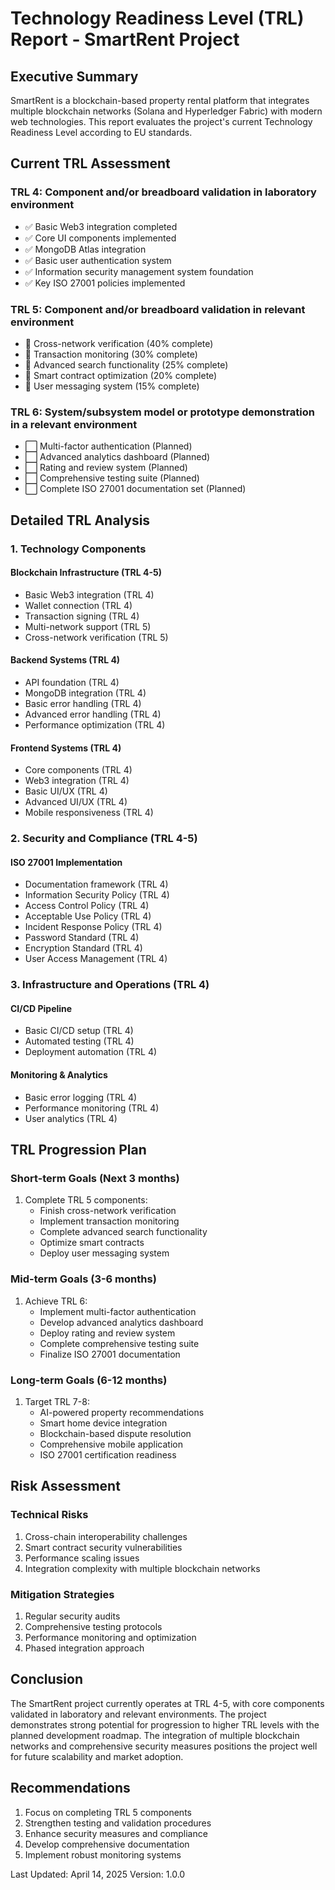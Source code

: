 # Technology Readiness Level (TRL) Report - SmartRent Project

## Executive Summary
SmartRent is a blockchain-based property rental platform that integrates multiple blockchain networks (Solana and Hyperledger Fabric) with modern web technologies. This report evaluates the project's current Technology Readiness Level according to EU standards.

## Current TRL Assessment

### TRL 4: Component and/or breadboard validation in laboratory environment
- ✅ Basic Web3 integration completed
- ✅ Core UI components implemented
- ✅ MongoDB Atlas integration
- ✅ Basic user authentication system
- ✅ Information security management system foundation
- ✅ Key ISO 27001 policies implemented

### TRL 5: Component and/or breadboard validation in relevant environment
- 🔄 Cross-network verification (40% complete)
- 🔄 Transaction monitoring (30% complete)
- 🔄 Advanced search functionality (25% complete)
- 🔄 Smart contract optimization (20% complete)
- 🔄 User messaging system (15% complete)

### TRL 6: System/subsystem model or prototype demonstration in a relevant environment
- ⬜ Multi-factor authentication (Planned)
- ⬜ Advanced analytics dashboard (Planned)
- ⬜ Rating and review system (Planned)
- ⬜ Comprehensive testing suite (Planned)
- ⬜ Complete ISO 27001 documentation set (Planned)

## Detailed TRL Analysis

### 1. Technology Components

#### Blockchain Infrastructure (TRL 4-5)
- Basic Web3 integration (TRL 4)
- Wallet connection (TRL 4)
- Transaction signing (TRL 4)
- Multi-network support (TRL 5)
- Cross-network verification (TRL 5)

#### Backend Systems (TRL 4)
- API foundation (TRL 4)
- MongoDB integration (TRL 4)
- Basic error handling (TRL 4)
- Advanced error handling (TRL 4)
- Performance optimization (TRL 4)

#### Frontend Systems (TRL 4)
- Core components (TRL 4)
- Web3 integration (TRL 4)
- Basic UI/UX (TRL 4)
- Advanced UI/UX (TRL 4)
- Mobile responsiveness (TRL 4)

### 2. Security and Compliance (TRL 4-5)

#### ISO 27001 Implementation
- Documentation framework (TRL 4)
- Information Security Policy (TRL 4)
- Access Control Policy (TRL 4)
- Acceptable Use Policy (TRL 4)
- Incident Response Policy (TRL 4)
- Password Standard (TRL 4)
- Encryption Standard (TRL 4)
- User Access Management (TRL 4)

### 3. Infrastructure and Operations (TRL 4)

#### CI/CD Pipeline
- Basic CI/CD setup (TRL 4)
- Automated testing (TRL 4)
- Deployment automation (TRL 4)

#### Monitoring & Analytics
- Basic error logging (TRL 4)
- Performance monitoring (TRL 4)
- User analytics (TRL 4)

## TRL Progression Plan

### Short-term Goals (Next 3 months)
1. Complete TRL 5 components:
   - Finish cross-network verification
   - Implement transaction monitoring
   - Complete advanced search functionality
   - Optimize smart contracts
   - Deploy user messaging system

### Mid-term Goals (3-6 months)
1. Achieve TRL 6:
   - Implement multi-factor authentication
   - Develop advanced analytics dashboard
   - Deploy rating and review system
   - Complete comprehensive testing suite
   - Finalize ISO 27001 documentation

### Long-term Goals (6-12 months)
1. Target TRL 7-8:
   - AI-powered property recommendations
   - Smart home device integration
   - Blockchain-based dispute resolution
   - Comprehensive mobile application
   - ISO 27001 certification readiness

## Risk Assessment

### Technical Risks
1. Cross-chain interoperability challenges
2. Smart contract security vulnerabilities
3. Performance scaling issues
4. Integration complexity with multiple blockchain networks

### Mitigation Strategies
1. Regular security audits
2. Comprehensive testing protocols
3. Performance monitoring and optimization
4. Phased integration approach

## Conclusion
The SmartRent project currently operates at TRL 4-5, with core components validated in laboratory and relevant environments. The project demonstrates strong potential for progression to higher TRL levels with the planned development roadmap. The integration of multiple blockchain networks and comprehensive security measures positions the project well for future scalability and market adoption.

## Recommendations
1. Focus on completing TRL 5 components
2. Strengthen testing and validation procedures
3. Enhance security measures and compliance
4. Develop comprehensive documentation
5. Implement robust monitoring systems

Last Updated: April 14, 2025
Version: 1.0.0 